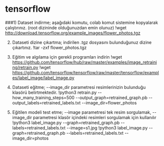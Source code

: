 # tensorflow

###1) Dataset indirme; aşağıdaki komutu, colab komut sistemine kopyalarak çalıştırınız. (root dizininde olduğunuzdan emin olunuz)
  !wget http://download.tensorflow.org/example_images/flower_photos.tgz

2) Dataseti dizine çıkartma; indirilen .tgz dosyasını bulunduğunuz dizine çıkartınız.
	!tar -zxf flower_photos.tgz

3) Eğitim ve algılama için gerekli programları indirin
	!wget https://github.com/tensorflow/hub/raw/master/examples/image_retraining/retrain.py
	!wget https://github.com/tensorflow/tensorflow/raw/master/tensorflow/examples/label_image/label_image.py
	
3) Dataseti eğitme; --image_dir parametresi resimlerinizin bulunduğu klasörü belirtmektedir.
	!python3 retrain.py --how_many_training_steps=500 --output_graph=retrained_graph.pb --output_labels=retrained_labels.txt --image_dir=flower_photos

4) Eğitilen modeli test etme; --image parametresi tek resim sorgulamak, --image_dir parametresi klasör içindeki resimleri sorgulamak için kullanılır
	!python3 label_image.py --graph=retrained_graph.pb --labels=retrained_labels.txt --image=s1.jpg
	!python3 label_image.py --graph=retrained_graph.pb --labels=retrained_labels.txt --image_dir=photos
